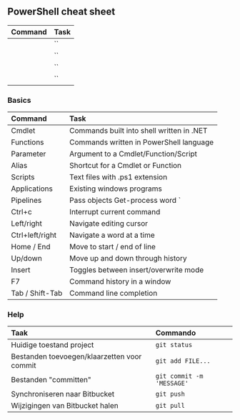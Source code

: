 ## PowerShell cheat sheet

| Command  | Task	  | 
| :---      | :---    |  
|  			|  ``       |  
|  			|   ``      |   
|  			|    ``     |     
|  			|     ``    | 

### Basics

| Command  | Task 	  | 
| :---      | :---    |  
|  	Cmdlet		|   Commands built into shell written in .NET      |  
|  	Functions		|    Commands written in PowerShell language     |   
|  	Parameter		|  Argument to a Cmdlet/Function/Script       |     
|  	Alias		| Shortcut for a Cmdlet or Function        | 
|  	Scripts		|   Text files with .ps1 extension      |  
|  	Applications		|  Existing windows programs       |   
|  	Pipelines		|  Pass objects Get-process word `|` Stop-Process       |     
|  	Ctrl+c		|   Interrupt current command      | 
|  	Left/right		|   Navigate editing cursor      |  
|  	Ctrl+left/right		|  Navigate a word at a time       |   
|  	Home / End		|  Move to start / end of line       |     
|  	Up/down		|  Move up and down through history       | 
|  	Insert		|  Toggles between insert/overwrite mode       |  
|  	F7		|   Command history in a window      |   
|  	Tab / Shift-Tab		|  Command line completion       |  
   
  


### Help


| Taak                                        | Commando                  |
| :---                                        | :---                      |
| Huidige toestand project                    | `git status`              |
| Bestanden toevoegen/klaarzetten voor commit | `git add FILE...`         |
| Bestanden "committen"                       | `git commit -m 'MESSAGE'` |
| Synchroniseren naar Bitbucket               | `git push`                |
| Wijzigingen van Bitbucket halen             | `git pull`                |




